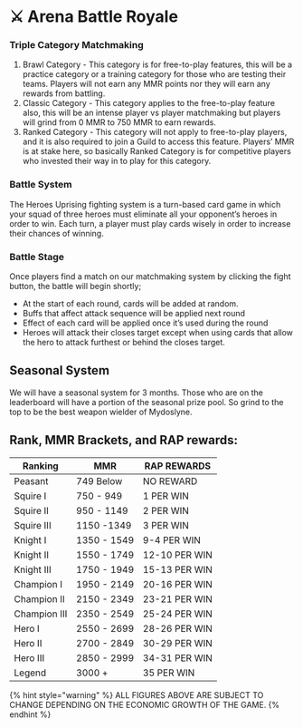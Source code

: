 # ⚔ Arena Battle Royale

### Triple Category Matchmaking

1. Brawl Category - This category is for free-to-play features, this will be a practice category or a training category for those who are testing their teams. Players will not earn any MMR points nor they will earn any rewards from battling.&#x20;
2. Classic Category - This category applies to the free-to-play feature also, this will be an intense player vs player matchmaking but players will grind from 0 MMR to 750 MMR to earn rewards.&#x20;
3. Ranked Category - This category will not apply to free-to-play players, and it is also required to join a Guild to access this feature. Players’ MMR is at stake here, so basically Ranked Category is for competitive players who invested their way in to play for this category.

### Battle System

The Heroes Uprising fighting system is a turn-based card game in which your squad of three heroes must eliminate all your opponent’s heroes in order to win. Each turn, a player must play cards wisely in order to increase their chances of winning.

### Battle Stage

Once players find a match on our matchmaking system by clicking the fight button, the battle will begin shortly;

* At the start of each round, cards will be added at random.&#x20;
* Buffs that affect attack sequence will be applied next round&#x20;
* Effect of each card will be applied once it’s used during the round&#x20;
* Heroes will attack their closes target except when using cards that allow the hero to attack furthest or behind the closes target.

## Seasonal System

We will have a seasonal system for 3 months. Those who are on the leaderboard will have a portion of the seasonal prize pool. So grind to the top to be the best weapon wielder of Mydoslyne.

## Rank, MMR Brackets, and RAP rewards:

| Ranking      | MMR         | RAP REWARDS   |
| ------------ | ----------- | ------------- |
| Peasant      | 749 Below   | NO REWARD     |
| Squire I     | 750 - 949   | 1 PER WIN     |
| Squire II    | 950 - 1149  | 2 PER WIN     |
| Squire III   | 1150 -1349  | 3 PER WIN     |
| Knight I     | 1350 - 1549 | 9-4 PER WIN   |
| Knight II    | 1550 - 1749 | 12-10 PER WIN |
| Knight III   | 1750 - 1949 | 15-13 PER WIN |
| Champion I   | 1950 - 2149 | 20-16 PER WIN |
| Champion II  | 2150 - 2349 | 23-21 PER WIN |
| Champion III | 2350 - 2549 | 25-24 PER WIN |
| Hero I       | 2550 - 2699 | 28-26 PER WIN |
| Hero II      | 2700 - 2849 | 30-29 PER WIN |
| Hero III     | 2850 - 2999 | 34-31 PER WIN |
| Legend       | 3000 +      | 35 PER WIN    |

{% hint style="warning" %}
ALL FIGURES ABOVE ARE SUBJECT TO CHANGE DEPENDING ON THE ECONOMIC GROWTH OF THE GAME.
{% endhint %}
